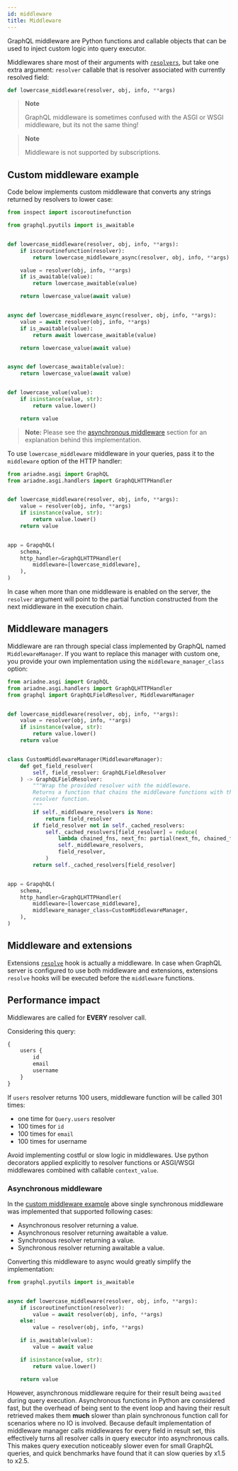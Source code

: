```yaml
---
id: middleware
title: Middleware
---
```


GraphQL middleware are Python functions and callable objects that can be used to inject custom logic into query executor.

Middlewares share most of their arguments with [`resolvers`](types-reference.md#resolver), but take one extra argument: `resolver` callable that is resolver associated with currently resolved field:

```python
def lowercase_middleware(resolver, obj, info, **args)
```

> **Note**
>
> GraphQL middleware is sometimes confused with the ASGI or WSGI middleware, but its not the same thing!

> **Note**
>
> Middleware is not supported by subscriptions.


## Custom middleware example

Code below implements custom middleware that converts any strings returned by resolvers to lower case:

```python
from inspect import iscoroutinefunction

from graphql.pyutils import is_awaitable


def lowercase_middleware(resolver, obj, info, **args):
    if iscoroutinefunction(resolver):
        return lowercase_middleware_async(resolver, obj, info, **args)

    value = resolver(obj, info, **args)
    if is_awaitable(value):
        return lowercase_awaitable(value)

    return lowercase_value(await value)


async def lowercase_middleware_async(resolver, obj, info, **args):
    value = await resolver(obj, info, **args)
    if is_awaitable(value):
        return await lowercase_awaitable(value)

    return lowercase_value(await value)


async def lowercase_awaitable(value):
    return lowercase_value(await value)


def lowercase_value(value):
    if isinstance(value, str):
        return value.lower()

    return value
```

> **Note:** Please see the [asynchronous middleware](#asynchronous-middleware) section for an explanation behind this implementation.

To use `lowercase_middleware` middleware in your queries, pass it to the `middleware` option of the HTTP handler:

```python
from ariadne.asgi import GraphQL
from ariadne.asgi.handlers import GraphQLHTTPHandler


def lowercase_middleware(resolver, obj, info, **args):
    value = resolver(obj, info, **args)
    if isinstance(value, str):
        return value.lower()
    return value


app = GrapqhQL(
    schema,
    http_handler=GraphQLHTTPHandler(
        middleware=[lowercase_middleware],
    ),
)
```

In case when more than one middleware is enabled on the server, the `resolver` argument will point to the partial function constructed from the next middleware in the execution chain.


## Middleware managers

Middleware are ran through special class implemented by GraphQL named `MiddlewareManager`. If you want to replace this manager with custom one, you provide your own implementation using the `middleware_manager_class` option:

```python
from ariadne.asgi import GraphQL
from ariadne.asgi.handlers import GraphQLHTTPHandler
from graphql import GraphQLFieldResolver, MiddlewareManager


def lowercase_middleware(resolver, obj, info, **args):
    value = resolver(obj, info, **args)
    if isinstance(value, str):
        return value.lower()
    return value


class CustomMiddlewareManager(MiddlewareManager):
    def get_field_resolver(
        self, field_resolver: GraphQLFieldResolver
    ) -> GraphQLFieldResolver:
        """Wrap the provided resolver with the middleware.
        Returns a function that chains the middleware functions with the provided
        resolver function.
        """
        if self._middleware_resolvers is None:
            return field_resolver
        if field_resolver not in self._cached_resolvers:
            self._cached_resolvers[field_resolver] = reduce(
                lambda chained_fns, next_fn: partial(next_fn, chained_fns),
                self._middleware_resolvers,
                field_resolver,
            )
        return self._cached_resolvers[field_resolver]


app = GrapqhQL(
    schema,
    http_handler=GraphQLHTTPHandler(
        middleware=[lowercase_middleware],
        middleware_manager_class=CustomMiddlewareManager,
    ),
)
```


## Middleware and extensions

Extensions [`resolve`](types-reference.md#resolve) hook is actually a middleware. In case when GraphQL server is configured to use both middleware and extensions, extensions `resolve` hooks will be executed before the `middleware` functions.


## Performance impact

Middlewares are called for **EVERY** resolver call.

Considering this query:

```graphql
{
    users {
        id
        email
        username
    }
}
```

If `users` resolver returns 100 users, middleware function will be called 301 times:

- one time for `Query.users` resolver
- 100 times for `id`
- 100 times for `email`
- 100 times for username

Avoid implementing costful or slow logic in middlewares. Use python decorators applied explicitly to resolver functions or ASGI/WSGI middlewares combined with callable `context_value`.


### Asynchronous middleware

In the [custom middleware example](#custom-middleware-example) above single synchronous middleware was implemented that supported following cases:

- Asynchronous resolver returning a value.
- Asynchronous resolver returning awaitable a value.
- Synchronous resolver returning a value.
- Synchronous resolver returning awaitable a value.

Converting this middleware to async would greatly simplify the implementation:

```python
from graphql.pyutils import is_awaitable


async def lowercase_middleware(resolver, obj, info, **args):
    if iscoroutinefunction(resolver):
        value = await resolver(obj, info, **args)
    else:
        value = resolver(obj, info, **args)

    if is_awaitable(value):
        value = await value

    if isinstance(value, str):
        return value.lower()

    return value
```

However, asynchronous middleware require for their result being `awaited` during query execution. Asynchronous functions in Python are considered fast, but the overhead of being sent to the event loop and having their result retrieved makes them **much** slower than plain synchronous function call for scenarios where no IO is involved. Because default implementation of middleware manager calls middlewares for every field in result set, this effectively turns all resolver calls in query executor into asynchronous calls. This makes query execution noticeably slower even for small GraphQL queries, and quick benchmarks have found that it can slow queries by x1.5 to x2.5.